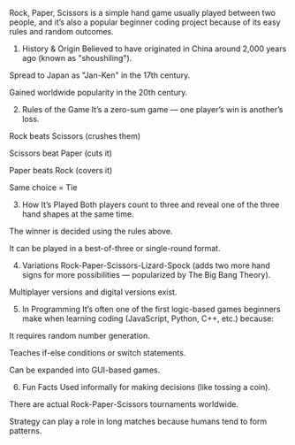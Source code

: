 Rock, Paper, Scissors is a simple hand game usually played between two people, and it’s also a popular beginner coding project because of its easy rules and random outcomes.

1. History & Origin
Believed to have originated in China around 2,000 years ago (known as "shoushiling").

Spread to Japan as "Jan-Ken" in the 17th century.

Gained worldwide popularity in the 20th century.

2. Rules of the Game
It’s a zero-sum game — one player’s win is another’s loss.

Rock beats Scissors (crushes them)

Scissors beat Paper (cuts it)

Paper beats Rock (covers it)

Same choice = Tie

3. How It’s Played
Both players count to three and reveal one of the three hand shapes at the same time.

The winner is decided using the rules above.

It can be played in a best-of-three or single-round format.

4. Variations
Rock-Paper-Scissors-Lizard-Spock (adds two more hand signs for more possibilities — popularized by The Big Bang Theory).

Multiplayer versions and digital versions exist.

5. In Programming
It’s often one of the first logic-based games beginners make when learning coding (JavaScript, Python, C++, etc.) because:

It requires random number generation.

Teaches if-else conditions or switch statements.

Can be expanded into GUI-based games.

6. Fun Facts
Used informally for making decisions (like tossing a coin).

There are actual Rock-Paper-Scissors tournaments worldwide.

Strategy can play a role in long matches because humans tend to form patterns.
 
